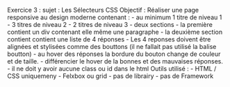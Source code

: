 Exercice 3 :
sujet : Les Sélecteurs CSS
Objectif : Réaliser une page responsive au design moderne contenant :
            - au minimum 1 titre de niveau 1
            - 3 titres de niveau 2
            - 2 titres de niveau 3
            - deux sections
                - la première contient un div contenant elle même une paragraphe
                - la deuxième section contient contient une liste de 4 réponses
                        - Les 4 reponses doivent être alignées et stylisées comme des bouttons (il ne fallait pas utilisé la balise boutton)
                        - au hover des réponses la bordure du bouton change de couleur et de taille.
                        - différencier le hover de la bonnes et des mauvaises réponses.
            - il ne doit y avoir aucune class ou id dans le html
Outils utilisé : - HTML / CSS uniquemeny
                 - Felxbox ou grid
                 - pas de librairy
                 - pas de Framework